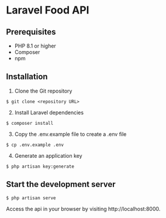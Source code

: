 # Laravel Food API

## Prerequisites

-   PHP 8.1 or higher
-   Composer
-   npm

## Installation

1. Clone the Git repository

```
$ git clone <repository URL>
```

2. Install Laravel dependencies

```
$ composer install
```

3. Copy the .env.example file to create a .env file

```
$ cp .env.example .env
```

4. Generate an application key

```
$ php artisan key:generate
```

## Start the development server

```
$ php artisan serve
```

Access the api in your browser by visiting http://localhost:8000.
